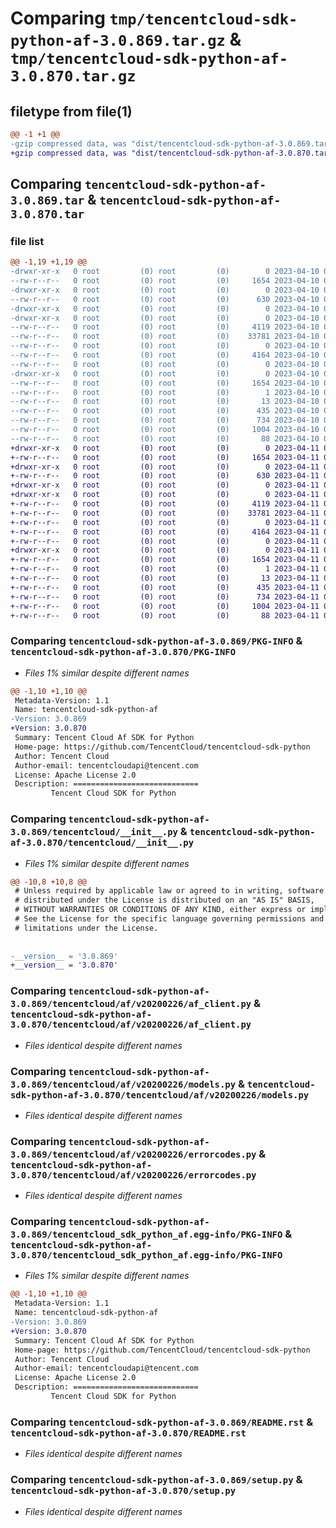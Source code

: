 # Comparing `tmp/tencentcloud-sdk-python-af-3.0.869.tar.gz` & `tmp/tencentcloud-sdk-python-af-3.0.870.tar.gz`

## filetype from file(1)

```diff
@@ -1 +1 @@
-gzip compressed data, was "dist/tencentcloud-sdk-python-af-3.0.869.tar", last modified: Mon Apr 10 02:53:12 2023, max compression
+gzip compressed data, was "dist/tencentcloud-sdk-python-af-3.0.870.tar", last modified: Tue Apr 11 03:18:41 2023, max compression
```

## Comparing `tencentcloud-sdk-python-af-3.0.869.tar` & `tencentcloud-sdk-python-af-3.0.870.tar`

### file list

```diff
@@ -1,19 +1,19 @@
-drwxr-xr-x   0 root         (0) root         (0)        0 2023-04-10 02:53:12.000000 tencentcloud-sdk-python-af-3.0.869/
--rw-r--r--   0 root         (0) root         (0)     1654 2023-04-10 02:53:12.000000 tencentcloud-sdk-python-af-3.0.869/PKG-INFO
-drwxr-xr-x   0 root         (0) root         (0)        0 2023-04-10 02:53:12.000000 tencentcloud-sdk-python-af-3.0.869/tencentcloud/
--rw-r--r--   0 root         (0) root         (0)      630 2023-04-10 02:53:12.000000 tencentcloud-sdk-python-af-3.0.869/tencentcloud/__init__.py
-drwxr-xr-x   0 root         (0) root         (0)        0 2023-04-10 02:53:12.000000 tencentcloud-sdk-python-af-3.0.869/tencentcloud/af/
-drwxr-xr-x   0 root         (0) root         (0)        0 2023-04-10 02:53:12.000000 tencentcloud-sdk-python-af-3.0.869/tencentcloud/af/v20200226/
--rw-r--r--   0 root         (0) root         (0)     4119 2023-04-10 02:53:12.000000 tencentcloud-sdk-python-af-3.0.869/tencentcloud/af/v20200226/af_client.py
--rw-r--r--   0 root         (0) root         (0)    33781 2023-04-10 02:53:12.000000 tencentcloud-sdk-python-af-3.0.869/tencentcloud/af/v20200226/models.py
--rw-r--r--   0 root         (0) root         (0)        0 2023-04-10 02:53:12.000000 tencentcloud-sdk-python-af-3.0.869/tencentcloud/af/v20200226/__init__.py
--rw-r--r--   0 root         (0) root         (0)     4164 2023-04-10 02:53:12.000000 tencentcloud-sdk-python-af-3.0.869/tencentcloud/af/v20200226/errorcodes.py
--rw-r--r--   0 root         (0) root         (0)        0 2023-04-10 02:53:12.000000 tencentcloud-sdk-python-af-3.0.869/tencentcloud/af/__init__.py
-drwxr-xr-x   0 root         (0) root         (0)        0 2023-04-10 02:53:12.000000 tencentcloud-sdk-python-af-3.0.869/tencentcloud_sdk_python_af.egg-info/
--rw-r--r--   0 root         (0) root         (0)     1654 2023-04-10 02:53:12.000000 tencentcloud-sdk-python-af-3.0.869/tencentcloud_sdk_python_af.egg-info/PKG-INFO
--rw-r--r--   0 root         (0) root         (0)        1 2023-04-10 02:53:12.000000 tencentcloud-sdk-python-af-3.0.869/tencentcloud_sdk_python_af.egg-info/dependency_links.txt
--rw-r--r--   0 root         (0) root         (0)       13 2023-04-10 02:53:12.000000 tencentcloud-sdk-python-af-3.0.869/tencentcloud_sdk_python_af.egg-info/top_level.txt
--rw-r--r--   0 root         (0) root         (0)      435 2023-04-10 02:53:12.000000 tencentcloud-sdk-python-af-3.0.869/tencentcloud_sdk_python_af.egg-info/SOURCES.txt
--rw-r--r--   0 root         (0) root         (0)      734 2023-04-10 02:53:12.000000 tencentcloud-sdk-python-af-3.0.869/README.rst
--rw-r--r--   0 root         (0) root         (0)     1004 2023-04-10 02:53:12.000000 tencentcloud-sdk-python-af-3.0.869/setup.py
--rw-r--r--   0 root         (0) root         (0)       88 2023-04-10 02:53:12.000000 tencentcloud-sdk-python-af-3.0.869/setup.cfg
+drwxr-xr-x   0 root         (0) root         (0)        0 2023-04-11 03:18:41.000000 tencentcloud-sdk-python-af-3.0.870/
+-rw-r--r--   0 root         (0) root         (0)     1654 2023-04-11 03:18:41.000000 tencentcloud-sdk-python-af-3.0.870/PKG-INFO
+drwxr-xr-x   0 root         (0) root         (0)        0 2023-04-11 03:18:41.000000 tencentcloud-sdk-python-af-3.0.870/tencentcloud/
+-rw-r--r--   0 root         (0) root         (0)      630 2023-04-11 03:18:41.000000 tencentcloud-sdk-python-af-3.0.870/tencentcloud/__init__.py
+drwxr-xr-x   0 root         (0) root         (0)        0 2023-04-11 03:18:41.000000 tencentcloud-sdk-python-af-3.0.870/tencentcloud/af/
+drwxr-xr-x   0 root         (0) root         (0)        0 2023-04-11 03:18:41.000000 tencentcloud-sdk-python-af-3.0.870/tencentcloud/af/v20200226/
+-rw-r--r--   0 root         (0) root         (0)     4119 2023-04-11 03:18:41.000000 tencentcloud-sdk-python-af-3.0.870/tencentcloud/af/v20200226/af_client.py
+-rw-r--r--   0 root         (0) root         (0)    33781 2023-04-11 03:18:41.000000 tencentcloud-sdk-python-af-3.0.870/tencentcloud/af/v20200226/models.py
+-rw-r--r--   0 root         (0) root         (0)        0 2023-04-11 03:18:41.000000 tencentcloud-sdk-python-af-3.0.870/tencentcloud/af/v20200226/__init__.py
+-rw-r--r--   0 root         (0) root         (0)     4164 2023-04-11 03:18:41.000000 tencentcloud-sdk-python-af-3.0.870/tencentcloud/af/v20200226/errorcodes.py
+-rw-r--r--   0 root         (0) root         (0)        0 2023-04-11 03:18:41.000000 tencentcloud-sdk-python-af-3.0.870/tencentcloud/af/__init__.py
+drwxr-xr-x   0 root         (0) root         (0)        0 2023-04-11 03:18:41.000000 tencentcloud-sdk-python-af-3.0.870/tencentcloud_sdk_python_af.egg-info/
+-rw-r--r--   0 root         (0) root         (0)     1654 2023-04-11 03:18:41.000000 tencentcloud-sdk-python-af-3.0.870/tencentcloud_sdk_python_af.egg-info/PKG-INFO
+-rw-r--r--   0 root         (0) root         (0)        1 2023-04-11 03:18:41.000000 tencentcloud-sdk-python-af-3.0.870/tencentcloud_sdk_python_af.egg-info/dependency_links.txt
+-rw-r--r--   0 root         (0) root         (0)       13 2023-04-11 03:18:41.000000 tencentcloud-sdk-python-af-3.0.870/tencentcloud_sdk_python_af.egg-info/top_level.txt
+-rw-r--r--   0 root         (0) root         (0)      435 2023-04-11 03:18:41.000000 tencentcloud-sdk-python-af-3.0.870/tencentcloud_sdk_python_af.egg-info/SOURCES.txt
+-rw-r--r--   0 root         (0) root         (0)      734 2023-04-11 03:18:41.000000 tencentcloud-sdk-python-af-3.0.870/README.rst
+-rw-r--r--   0 root         (0) root         (0)     1004 2023-04-11 03:18:41.000000 tencentcloud-sdk-python-af-3.0.870/setup.py
+-rw-r--r--   0 root         (0) root         (0)       88 2023-04-11 03:18:41.000000 tencentcloud-sdk-python-af-3.0.870/setup.cfg
```

### Comparing `tencentcloud-sdk-python-af-3.0.869/PKG-INFO` & `tencentcloud-sdk-python-af-3.0.870/PKG-INFO`

 * *Files 1% similar despite different names*

```diff
@@ -1,10 +1,10 @@
 Metadata-Version: 1.1
 Name: tencentcloud-sdk-python-af
-Version: 3.0.869
+Version: 3.0.870
 Summary: Tencent Cloud Af SDK for Python
 Home-page: https://github.com/TencentCloud/tencentcloud-sdk-python
 Author: Tencent Cloud
 Author-email: tencentcloudapi@tencent.com
 License: Apache License 2.0
 Description: ============================
         Tencent Cloud SDK for Python
```

### Comparing `tencentcloud-sdk-python-af-3.0.869/tencentcloud/__init__.py` & `tencentcloud-sdk-python-af-3.0.870/tencentcloud/__init__.py`

 * *Files 1% similar despite different names*

```diff
@@ -10,8 +10,8 @@
 # Unless required by applicable law or agreed to in writing, software
 # distributed under the License is distributed on an "AS IS" BASIS,
 # WITHOUT WARRANTIES OR CONDITIONS OF ANY KIND, either express or implied.
 # See the License for the specific language governing permissions and
 # limitations under the License.
 
 
-__version__ = '3.0.869'
+__version__ = '3.0.870'
```

### Comparing `tencentcloud-sdk-python-af-3.0.869/tencentcloud/af/v20200226/af_client.py` & `tencentcloud-sdk-python-af-3.0.870/tencentcloud/af/v20200226/af_client.py`

 * *Files identical despite different names*

### Comparing `tencentcloud-sdk-python-af-3.0.869/tencentcloud/af/v20200226/models.py` & `tencentcloud-sdk-python-af-3.0.870/tencentcloud/af/v20200226/models.py`

 * *Files identical despite different names*

### Comparing `tencentcloud-sdk-python-af-3.0.869/tencentcloud/af/v20200226/errorcodes.py` & `tencentcloud-sdk-python-af-3.0.870/tencentcloud/af/v20200226/errorcodes.py`

 * *Files identical despite different names*

### Comparing `tencentcloud-sdk-python-af-3.0.869/tencentcloud_sdk_python_af.egg-info/PKG-INFO` & `tencentcloud-sdk-python-af-3.0.870/tencentcloud_sdk_python_af.egg-info/PKG-INFO`

 * *Files 1% similar despite different names*

```diff
@@ -1,10 +1,10 @@
 Metadata-Version: 1.1
 Name: tencentcloud-sdk-python-af
-Version: 3.0.869
+Version: 3.0.870
 Summary: Tencent Cloud Af SDK for Python
 Home-page: https://github.com/TencentCloud/tencentcloud-sdk-python
 Author: Tencent Cloud
 Author-email: tencentcloudapi@tencent.com
 License: Apache License 2.0
 Description: ============================
         Tencent Cloud SDK for Python
```

### Comparing `tencentcloud-sdk-python-af-3.0.869/README.rst` & `tencentcloud-sdk-python-af-3.0.870/README.rst`

 * *Files identical despite different names*

### Comparing `tencentcloud-sdk-python-af-3.0.869/setup.py` & `tencentcloud-sdk-python-af-3.0.870/setup.py`

 * *Files identical despite different names*


